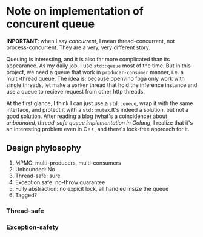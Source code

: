 # Note on implementation of concurent queue

__INPORTANT__: when I say _concurrent_, I mean thread-concurrent, not process-concurrent. They are a very, very different story.

Queuing is interesting, and it is also far more complicated than its appearance. As my daily job, I use `std::queue` most of the time. But in this project, we need a queue that work in `producer-consumer` manner, i.e. a multi-thread queue. The idea is: because openvino fpga only work with single threads, let make a `worker` thread that hold the inference instance and use a queue to recieve request from other http threads.

At the first glance, I think I can just use a `std::queue`, wrap it with the same interface, and protect it with a `std::mutex`.It's indeed a solution, but not a good solution. After reading a blog (what's a coincidence) about _unbounded, thread-safe queue implementation in Golang_, I realize that it's an interesting problem even in C++, and there's lock-free approach for it.

## Design phylosophy

1. MPMC: multi-producers, multi-consumers
2. Unbounded: No 
3. Thread-safe: sure
4. Exception safe: no-throw guarantee
5. Fully abstraction: no expicit lock, all handled insize the queue
6. Tagged?

### Thread-safe

### Exception-safety